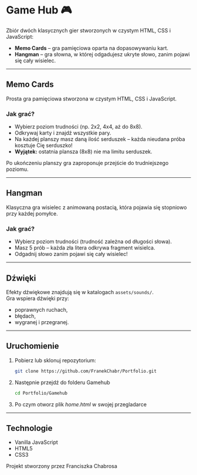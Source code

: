 # Game Hub 🎮

Zbiór dwóch klasycznych gier stworzonych w czystym HTML, CSS i JavaScript:

- **Memo Cards** – gra pamięciowa oparta na dopasowywaniu kart.
- **Hangman** – gra słowna, w której odgadujesz ukryte słowo, zanim pojawi się cały wisielec.

---

## Memo Cards 

Prosta gra pamięciowa stworzona w czystym HTML, CSS i JavaScript.

### Jak grać?
- Wybierz poziom trudności (np. 2x2, 4x4, aż do 8x8).
- Odkrywaj karty i znajdź wszystkie pary.
- Na każdej planszy masz daną ilość serduszek – każda nieudana próba kosztuje Cię serduszko!  
- **Wyjątek:** ostatnia plansza (8x8) nie ma limitu serduszek.

Po ukończeniu planszy gra zaproponuje przejście do trudniejszego poziomu.

---

## Hangman 

Klasyczna gra wisielec z animowaną postacią, która pojawia się stopniowo przy każdej pomyłce.

### Jak grać?
- Wybierz poziom trudności (trudność zależna od długości słowa).
- Masz 5 prób – każda zła litera odkrywa fragment wisielca.
- Odgadnij słowo zanim pojawi się cały wisielec!

---

##  Dźwięki

Efekty dźwiękowe znajdują się w katalogach `assets/sounds/`.  
Gra wspiera dźwięki przy:
- poprawnych ruchach,
- błędach,
- wygranej i przegranej.

---

## Uruchomienie

1. Pobierz lub sklonuj repozytorium:

   ```bash
   git clone https://github.com/FranekChabr/Portfolio.git

2. Następnie przejdź do folderu Gamehub

   ```bash
   cd Portfolio/Gamehub

3. Po czym otworz plik *home.html* w swojej przegladarce
---

## Technologie
- Vanilla JavaScript
- HTML5
- CSS3


Projekt stworzony przez Franciszka Chabrosa 
